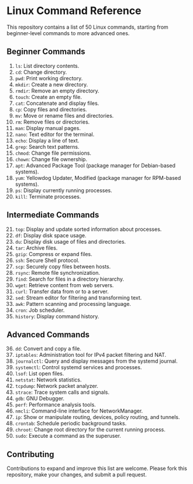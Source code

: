 # Linux Command Reference

This repository contains a list of 50 Linux commands, starting from beginner-level commands to more advanced ones.

## Beginner Commands

1. `ls`: List directory contents.
2. `cd`: Change directory.
3. `pwd`: Print working directory.
4. `mkdir`: Create a new directory.
5. `rmdir`: Remove an empty directory.
6. `touch`: Create an empty file.
7. `cat`: Concatenate and display files.
8. `cp`: Copy files and directories.
9. `mv`: Move or rename files and directories.
10. `rm`: Remove files or directories.
11. `man`: Display manual pages.
12. `nano`: Text editor for the terminal.
13. `echo`: Display a line of text.
14. `grep`: Search text patterns.
15. `chmod`: Change file permissions.
16. `chown`: Change file ownership.
17. `apt`: Advanced Package Tool (package manager for Debian-based systems).
18. `yum`: Yellowdog Updater, Modified (package manager for RPM-based systems).
19. `ps`: Display currently running processes.
20. `kill`: Terminate processes.

## Intermediate Commands

21. `top`: Display and update sorted information about processes.
22. `df`: Display disk space usage.
23. `du`: Display disk usage of files and directories.
24. `tar`: Archive files.
25. `gzip`: Compress or expand files.
26. `ssh`: Secure Shell protocol.
27. `scp`: Securely copy files between hosts.
28. `rsync`: Remote file synchronization.
29. `find`: Search for files in a directory hierarchy.
30. `wget`: Retrieve content from web servers.
31. `curl`: Transfer data from or to a server.
32. `sed`: Stream editor for filtering and transforming text.
33. `awk`: Pattern scanning and processing language.
34. `cron`: Job scheduler.
35. `history`: Display command history.

## Advanced Commands

36. `dd`: Convert and copy a file.
37. `iptables`: Administration tool for IPv4 packet filtering and NAT.
38. `journalctl`: Query and display messages from the systemd journal.
39. `systemctl`: Control systemd services and processes.
40. `lsof`: List open files.
41. `netstat`: Network statistics.
42. `tcpdump`: Network packet analyzer.
43. `strace`: Trace system calls and signals.
44. `gdb`: GNU Debugger.
45. `perf`: Performance analysis tools.
46. `nmcli`: Command-line interface for NetworkManager.
47. `ip`: Show or manipulate routing, devices, policy routing, and tunnels.
48. `crontab`: Schedule periodic background tasks.
49. `chroot`: Change root directory for the current running process.
50. `sudo`: Execute a command as the superuser.

## Contributing

Contributions to expand and improve this list are welcome. Please fork this repository, make your changes, and submit a pull request.

